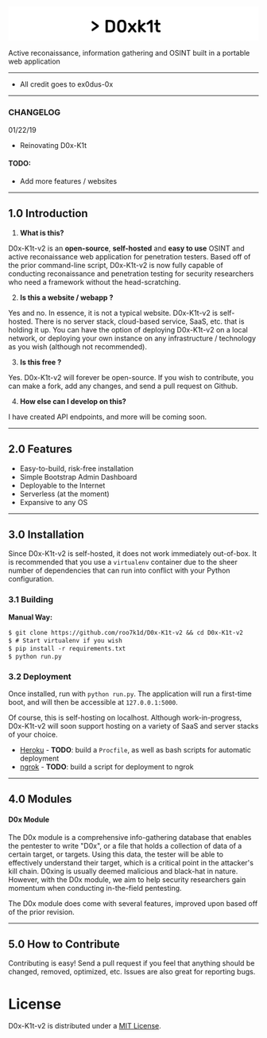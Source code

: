 ![logo](/extras/logo.png)

Active reconaissance, information gathering and OSINT built in a portable web application

---

* All credit goes to ex0dus-0x

---


### CHANGELOG

01/22/19

* Reinovating D0x-K1t

#### TODO:

* Add more features / websites

---

## 1.0 Introduction

1. __What is this?__

D0x-K1t-v2 is an __open-source__, __self-hosted__ and __easy to use__ OSINT and active reconaissance web application for penetration testers. Based off of the prior command-line script, D0x-K1t-v2 is now fully capable of conducting reconaissance and penetration testing for security researchers who need a framework without the 
head-scratching.

2. __Is this a website / webapp ?__

Yes and no. In essence, it is not a typical website. D0x-K1t-v2 is self-hosted. There is no server stack, cloud-based service, SaaS, etc. that is holding it up. You can have the option of deploying D0x-K1t-v2 on a local network, or deploying
your own instance on any infrastructure / technology as you wish (although not recommended).

3. __Is this free ?__

Yes. D0x-K1t-v2 will forever be open-source. If you wish to contribute, you can make a fork, add any changes, and send a pull request on Github.

4. __How else can I develop on this?__

I have created API endpoints, and more will be coming soon.

---

## 2.0 Features

* Easy-to-build, risk-free installation
* Simple Bootstrap Admin Dashboard
* Deployable to the Internet
* Serverless (at the moment)
* Expansive to any OS

---

## 3.0 Installation 

Since D0x-K1t-v2 is self-hosted, it does not work immediately out-of-box. It is recommended that you use a `virtualenv` container due to the sheer number of dependencies that can run into conflict with your Python configuration.

### 3.1 Building

__Manual Way:__

    $ git clone https://github.com/roo7k1d/D0x-K1t-v2 && cd D0x-K1t-v2
    $ # Start virtualenv if you wish
    $ pip install -r requirements.txt
    $ python run.py
    

### 3.2 Deployment

Once installed, run with `python run.py`. The application will run a first-time boot, and will then be accessible at `127.0.0.1:5000`. 

Of course, this is self-hosting on localhost. Although work-in-progress, D0x-K1t-v2 will soon support hosting on a variety of SaaS and server stacks of your choice.

* [Heroku](https://www.heroku.com/) - __TODO__: build a `Procfile`, as well as bash scripts for automatic deployment
* [ngrok](https://ngrok.com/) - __TODO__: build a script for deployment to ngrok

---

## 4.0 Modules

#### D0x Module

The D0x module is a comprehensive info-gathering database that enables the pentester to write "D0x", or a file that holds a collection of data of a certain target, or targets.
Using this data, the tester will be able to effectively understand their target, which is a critical point in the attacker's kill chain. D0xing is usually deemed malicious and black-hat in nature. However, with the D0x module, we aim to help security researchers gain momentum when conducting in-the-field pentesting. 

The D0x module does come with several features, improved upon based off of the prior revision. 

---

## 5.0 How to Contribute

Contributing is easy! Send a pull request if you feel that anything should be changed, removed, optimized, etc. Issues are also great for reporting bugs. 

# License

D0x-K1t-v2 is distributed under a [MIT  License](https://choosealicense.com/licenses/mit/).
